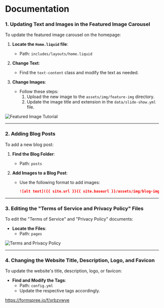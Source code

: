 
# Documentation

### 1. Updating Text and Images in the Featured Image Carousel

To update the featured image carousel on the homepage:

1. **Locate the `Home.liquid` file**:
   - Path: `includes/layouts/home.liquid`

2. **Change Text**:
   - Find the `text-content` class and modify the text as needed.

3. **Change Images**:
   - Follow these steps:
     1. Upload the new image to the `assets/img/feature-img` directory.
     2. Update the image title and extension in the `data/slide-show.yml` file.

![Featured Image Tutorial]({{site.url}}{{site.baseurl}}/featured-image-tutorial.png)

---

### 2. Adding Blog Posts

To add a new blog post:

1. **Find the Blog Folder**:
   - Path: `posts`

2. **Add Images to a Blog Post**:
   - Use the following format to add images:
     ```markdown
     ![alt text]({{ site.url }}{{ site.baseurl }}/assets/img/blog-img/Screen Shot 2020-07-07 at 11.53.25 AM.png)
     ```

---

### 3. Editing the "Terms of Service and Privacy Policy" Files

To edit the "Terms of Service" and "Privacy Policy" documents:

- **Locate the Files**:
  - Path: `pages`

![Terms and Privacy Policy]({{site.url}}{{site.baseurl}}/terms-and-privacy.png)

---

### 4. Changing the Website Title, Description, Logo, and Favicon

To update the website's title, description, logo, or favicon:

- **Find and Modify the Tags**:
  - Path: `config.yml`
  - Update the respective tags accordingly.


https://formspree.io/f/xrbzvwye